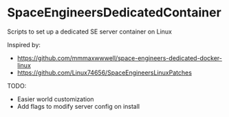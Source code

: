 # SpaceEngineersDedicatedContainer
Scripts to set up a dedicated SE server container on Linux

Inspired by:
* https://github.com/mmmaxwwwell/space-engineers-dedicated-docker-linux
* https://github.com/Linux74656/SpaceEngineersLinuxPatches

TODO:
* Easier world customization
* Add flags to modify server config on install

